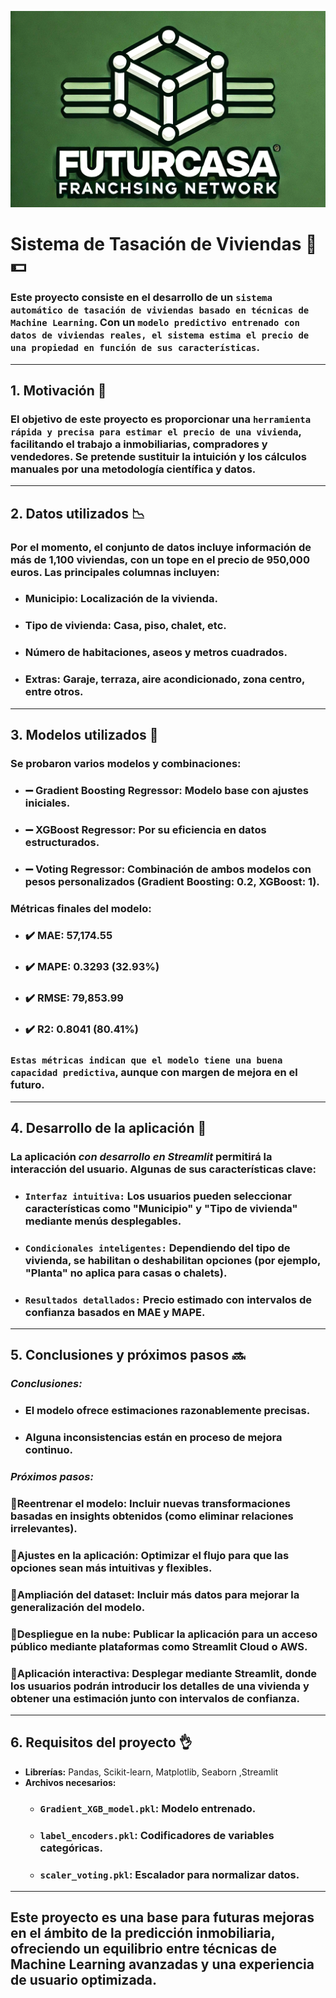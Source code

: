 ![alt text](imgs/logo_futurcasa.png)
# **Sistema de Tasación de Viviendas** 🏡 💵

### Este proyecto consiste en el desarrollo de un `sistema automático de tasación de viviendas basado en técnicas de Machine Learning`. Con un `modelo predictivo entrenado con datos de viviendas reales, el sistema estima el precio de una propiedad en función de sus características`. 

---

## **1. Motivación** 💪

### El objetivo de este proyecto es proporcionar una `herramienta rápida y precisa para estimar el precio de una vivienda`, facilitando el trabajo a inmobiliarias, compradores y vendedores. Se pretende sustituir la intuición y los cálculos manuales por una metodología científica y datos.

---

## **2. Datos utilizados** 📉

### Por el momento, el conjunto de datos incluye información de más de 1,100 viviendas, con un tope en el precio de **950,000 euros**. Las principales columnas incluyen:

- ### **Municipio:** Localización de la vivienda.
- ### **Tipo de vivienda:** Casa, piso, chalet, etc.
- ### **Número de habitaciones, aseos y metros cuadrados.**
- ### **Extras:** Garaje, terraza, aire acondicionado, zona centro, entre otros.

---

## **3. Modelos utilizados** 🤖

### Se probaron varios modelos y combinaciones:

- ### ➖ **Gradient Boosting Regressor**: Modelo base con ajustes iniciales.
- ### ➖ **XGBoost Regressor**: Por su eficiencia en datos estructurados.
- ### ➖ **Voting Regressor**: Combinación de ambos modelos con pesos personalizados (Gradient Boosting: 0.2, XGBoost: 1).

### Métricas finales del modelo:
- ### ✔️ **MAE:** 57,174.55
- ### ✔️ **MAPE:** 0.3293 (32.93%)
- ### ✔️ **RMSE:** 79,853.99
- ### ✔️ **R2:** 0.8041 (80.41%)

### `Estas métricas indican que el modelo tiene una buena capacidad predictiva`, aunque con margen de mejora en el futuro.

---

## **4. Desarrollo de la aplicación** 📲

### **La aplicación *con desarrollo en **Streamlit*** permitirá la interacción del usuario**. Algunas de sus características clave:

- ### `Interfaz intuitiva:` Los usuarios pueden seleccionar características como "Municipio" y "Tipo de vivienda" mediante menús desplegables.
- ### `Condicionales inteligentes:` Dependiendo del tipo de vivienda, se habilitan o deshabilitan opciones (por ejemplo, "Planta" no aplica para casas o chalets).
- ### `Resultados detallados:` Precio estimado con intervalos de confianza basados en MAE y MAPE.

---

## **5. Conclusiones y próximos pasos** 🔜

### *Conclusiones:*
- ### El modelo ofrece estimaciones razonablemente precisas.
- ### Alguna inconsistencias están en proceso de mejora continuo.

### *Próximos pasos:*
### 🔘**Reentrenar el modelo:** Incluir nuevas transformaciones basadas en insights obtenidos (como eliminar relaciones irrelevantes).
### 🔘**Ajustes en la aplicación:** Optimizar el flujo para que las opciones sean más intuitivas y flexibles.
### 🔘**Ampliación del dataset:** Incluir más datos para mejorar la generalización del modelo.
### 🔘**Despliegue en la nube:** Publicar la aplicación para un acceso público mediante plataformas como **Streamlit Cloud** o **AWS**.
### 🔘**Aplicación interactiva:** Desplegar mediante **Streamlit**, donde los usuarios podrán introducir los detalles de una vivienda y obtener una estimación junto con intervalos de confianza.

---

## **6. Requisitos del proyecto** 👌

- **Librerías:** Pandas, Scikit-learn, Matplotlib, Seaborn ,Streamlit
- **Archivos necesarios:**
  - ### `Gradient_XGB_model.pkl`: Modelo entrenado.
  - ### `label_encoders.pkl`: Codificadores de variables categóricas.
  - ### `scaler_voting.pkl`: Escalador para normalizar datos.

---
<!--
## **7. Uso de la aplicación**

### Para ejecutar el sistema de tasación:

1. ### **Clonar este repositorio.**
2. ### **Instalar dependencias: `pip install -r requirements.txt`**
3. ### **Ejecutar el archivo Streamlit: `streamlit run app.py`**

---
-->
## Este proyecto es una base para futuras mejoras en el ámbito de la predicción inmobiliaria, ofreciendo un equilibrio entre técnicas de Machine Learning avanzadas y una experiencia de usuario optimizada.

<!--
- ## ***Presentacion con Gamma:*** https://gamma.app/docs/Tasacion-Automatica-de-Viviendas-para-FuturCasa-62nqt7sw22z685w
-->